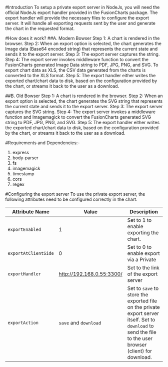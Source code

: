 #Introduction
To setup a private export server in NodeJs, you will need the official NodeJs export handler provided in the FusionCharts package. The export handler will provide the necessary files to configure the export server. It will handle all exporting requests sent by the user and generate the chart in the requested format. 

#How does it work?
##A. Modern Bowser
Step 1: A chart is rendered in the browser.
Step 2: When an export option is selected, the chart generates the Image data (Base64 encoded  string) that represents the current state and sends it to the export server.
Step 3: The export server captures the string.
Step 4: The export server invokes middleware function to convert the FusionCharts generated Image Data string to PDF, JPG, PNG, and SVG. To export chart data as XLS, the CSV data generated from the charts is converted to the XLS format.
Step 5: The export handler either writes the exported chart/chart data to disk, based on the configuration provided by the chart, or streams it back to the user as a download.

##B. Old Bowser
Step 1: A chart is rendered in the browser.
Step 2: When an export option is selected, the chart generates the SVG string that represents the current state and sends it to the export server.
Step 3: The export server captures the SVG string.
Step 4: The export server invokes a middleware function and Imagemagick to convert the FusionCharts generated SVG string to PDF, JPG, PNG, and SVG. 
Step 5: The export handler either writes the exported chart/chart data to disk, based on the configuration provided by the chart, or streams it back to the user as a download.

#Requirements and Dependencies:- 
1. express
2. body-parser
3. fs
4. imagemagick
5. timestamp
6. cors
7. regex

#Configuring the export server
To use the private export server, the following attributes need to be configured correctly in the chart.

|Attribute Name|Value|Description|
|---|---|---|
|`exportEnabled`|1|Set to 1 to enable exporting the chart.|
|`exportAtClientSide`|0|Set to 0 to enable export via a Private|
|`exportHandler`|http://192.168.0.55:3300/|Set to the link of the export server|
|`exportAction`|`save` and `download`|Set to `save` to store the exported file on the private export server itself. Set to `download` to send the file to the user browser (client) for download.|


